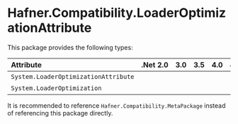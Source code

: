 # Hafner.Compatibility.LoaderOptimizationAttribute

This package provides the following types:

| Attribute                            |.Net&nbsp;2.0 | 3.0 | 3.5 | 4.0 | 4.0.3 | 4.5 | 4.5.1 | 4.5.2 | 4.6 | 4.6.1 | 4.6.2 | 4.7 | 4.7.1 | 4.7.2 | 4.8 | 4.8.1 | .NETCore&nbsp;1.0 | 1.1 | 2.0 | 2.1 | 2.2 | 3.0 | 3.1 | .Net&nbsp;5.0 | 6.0 | 7.0 | 8.0 | 9.0 | .NET&nbsp;Standard&nbsp;1.0 | 1.1 | 1.2 | 1.3 | 1.4 | 1.5 | 1.6 | 2.0 | 2.1 |
|:-------------------------------------|:------------:|:---:|:---:|:---:|:-----:|:---:|:-----:|:-----:|:---:|:-----:|:-----:|:---:|:-----:|:-----:|:---:|:-----:|:-----------------:|:---:|:---:|:---:|:---:|:---:|:---:|:-------------:|:---:|:---:|:---:|:---:|:---------------------------:|:---:|:---:|:---:|:---:|:---:|:---:|:---:|:---:|
| `System.LoaderOptimizationAttribute` |              |     |     |     |       |     |       |       |     |       |       |     |       |       |     |       |         X         |  X  |     |     |     |     |     |               |     |     |     |     |               X             |  X  |  X  |  X  |  X  |  X  |  X  |     |     |
| `System.LoaderOptimization`          |              |     |     |     |       |     |       |       |     |       |       |     |       |       |     |       |         X         |  X  |     |     |     |     |     |               |     |     |     |     |               X             |  X  |  X  |  X  |  X  |  X  |  X  |     |     |

It is recommended to reference `Hafner.Compatibility.MetaPackage` instead of referencing this package directly.
